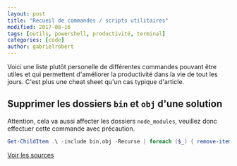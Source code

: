 ```yaml
---
layout: post
title: "Recueil de commandes / scripts utilitaires"
modified: 2017-08-16
tags: [outils, powershell, productivité, terminal]
categories: [code]
author: gabrielrobert
---
```



Voici une liste plutôt personelle de différentes commandes pouvant être utiles et qui permettent d'améliorer la productivité dans la vie de tout les jours. C'est plus une cheat sheet qu'un cas typique d'article.


## Supprimer les dossiers `bin` et `obj` d'une solution

Attention, cela va aussi affecter les dossiers `node_modules`, veuillez donc effectuer cette commande avec précaution.

```powershell
Get-ChildItem .\ -include bin,obj -Recurse | foreach ($_) { remove-item $_.fullname -Force -Recurse }
```

[Voir les sources](https://stackoverflow.com/questions/755382/i-want-to-delete-all-bin-and-obj-folders-to-force-all-projects-to-rebuild-everyt)